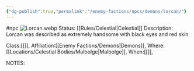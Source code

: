 ```yaml
---
{"dg-publish":true,"permalink":"/enemy-factions/npcs/demons/lorcan/"}
---
```


#npc ![Lorcan.webp](/img/user/Images/Lorcan.webp)
Status: [[Rules/Celestial\|Celestial]]
Description:
Lorcan was described as extremely handsome with black eyes and red skin

Class:[[]],
Affiliation:[[Enemy Factions/Demons\|Demons]],
Where:[[Locations/Celestial Bodies/Malbolge\|Malbolge]],
When:[[]],

NOTES:

